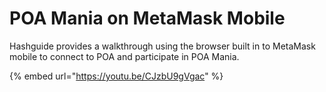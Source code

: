 # POA Mania on MetaMask Mobile

Hashguide provides a walkthrough using the browser built in to MetaMask mobile to connect to POA and participate in POA Mania.

{% embed url="https://youtu.be/CJzbU9gVgac" %}



